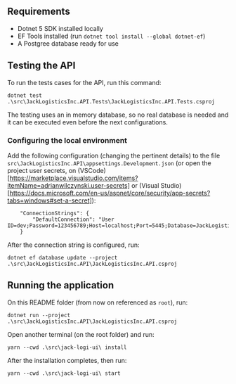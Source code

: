 ## Requirements

- Dotnet 5 SDK installed locally
- EF Tools installed (run `dotnet tool install --global dotnet-ef`)
- A Postgree database ready for use

## Testing the API

To run the tests cases for the API, run this command:

```
dotnet test .\src\JackLogisticsInc.API.Tests\JackLogisticsInc.API.Tests.csproj
```

The testing uses an in memory database, so no real database is needed and it can be executed even before the next configurations.

### Configuring the local environment

Add the following configuration (changing the pertinent details) to the file `src\JackLogisticsInc.API\appsettings.Development.json` (or open the project user secrets, on (VSCode)[https://marketplace.visualstudio.com/items?itemName=adrianwilczynski.user-secrets] or (Visual Studio)[https://docs.microsoft.com/en-us/aspnet/core/security/app-secrets?tabs=windows#set-a-secret]):

```
    "ConnectionStrings": {
        "DefaultConnection": "User ID=dev;Password=123456789;Host=localhost;Port=5445;Database=JackLogisticsInc;"
    }
```

After the connection string is configured, run:

```
dotnet ef database update --project .\src\JackLogisticsInc.API\JackLogisticsInc.API.csproj
```

## Running the application

On this README folder (from now on referenced as `root`), run:

```
dotnet run --project .\src\JackLogisticsInc.API\JackLogisticsInc.API.csproj
```

Open another terminal (on the root folder) and run:

```
yarn --cwd .\src\jack-logi-ui\ install
```

After the installation completes, then run:

```
yarn --cwd .\src\jack-logi-ui\ start
```
